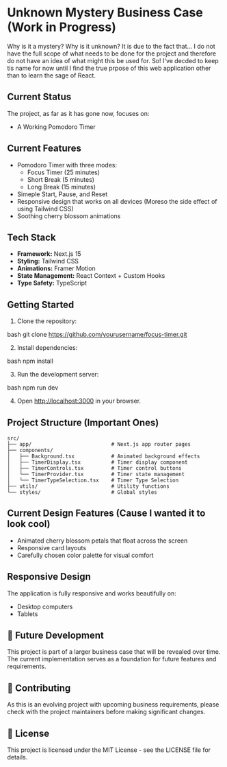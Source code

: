 # Unknown Mystery Business Case (Work in Progress)

Why is it a mystery? Why is it unknown? It is due to the fact that... I do not have the full scope of what needs to be done for the project and therefore do not have an idea of what might this be used for. So! I've decded to keep tis name for now until I find the true prpose of this web application other than to learn the sage of React.

## Current Status

The project, as far as it has gone now, focuses on:
- A Working Pomodoro Timer

## Current Features

- Pomodoro Timer with three modes:
  - Focus Timer (25 minutes)
  - Short Break (5 minutes)
  - Long Break (15 minutes)
- Simeple Start, Pause, and Reset
- Responsive design that works on all devices (Moreso the side effect of using Tailwind CSS)
- Soothing cherry blossom animations

## Tech Stack

- **Framework:** Next.js 15
- **Styling:** Tailwind CSS
- **Animations:** Framer Motion
- **State Management:** React Context + Custom Hooks
- **Type Safety:** TypeScript

## Getting Started

1. Clone the repository:

bash
git clone https://github.com/yourusername/focus-timer.git

2. Install dependencies:

bash
npm install

3. Run the development server:

bash
npm run dev

4. Open [http://localhost:3000](http://localhost:3000) in your browser.

## Project Structure (Important Ones)

```
src/
├── app/                          # Next.js app router pages
├── components/           
│   ├── Background.tsx            # Animated background effects
│   ├── TimerDisplay.tsx          # Timer display component
│   ├── TimerControls.tsx         # Timer control buttons
│   └── TimerProvider.tsx         # Timer state management
│   └── TimerTypeSelection.tsx    # Timer Type Selection
├── utils/                        # Utility functions
└── styles/                       # Global styles
```

## Current Design Features (Cause I wanted it to look cool)

- Animated cherry blossom petals that float across the screen
- Responsive card layouts
- Carefully chosen color palette for visual comfort

## Responsive Design

The application is fully responsive and works beautifully on:
- Desktop computers
- Tablets

## 🔮 Future Development

This project is part of a larger business case that will be revealed over time. The current implementation serves as a foundation for future features and requirements.

## 🤝 Contributing

As this is an evolving project with upcoming business requirements, please check with the project maintainers before making significant changes.

## 📄 License

This project is licensed under the MIT License - see the LICENSE file for details.

